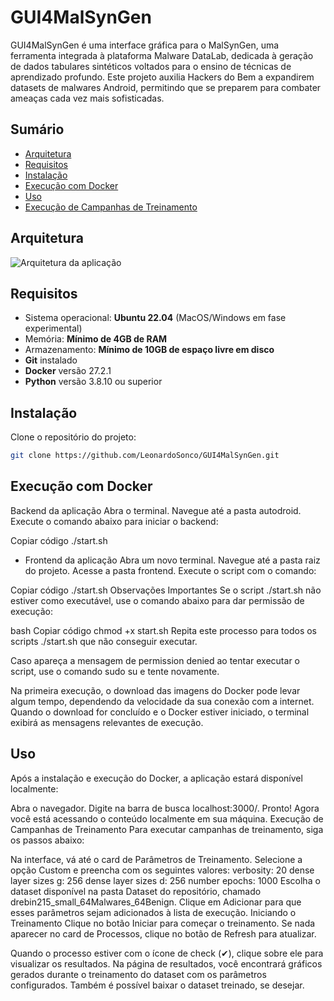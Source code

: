 # GUI4MalSynGen

GUI4MalSynGen é uma interface gráfica para o MalSynGen, uma ferramenta integrada à plataforma Malware DataLab, dedicada à geração de dados tabulares sintéticos voltados para o ensino de técnicas de aprendizado profundo. Este projeto auxilia Hackers do Bem a expandirem datasets de malwares Android, permitindo que se preparem para combater ameaças cada vez mais sofisticadas.

## Sumário

- [Arquitetura](#arquitetura)
- [Requisitos](#requisitos)
- [Instalação](#instalação)
- [Execução com Docker](#execução-com-docker)
- [Uso](#uso)
- [Execução de Campanhas de Treinamento](#execução-de-campanhas-de-treinamento)

## Arquitetura

![Arquitetura da aplicação](link-para-imagem-da-arquitetura)

## Requisitos

- Sistema operacional: **Ubuntu 22.04** (MacOS/Windows em fase experimental)
- Memória: **Mínimo de 4GB de RAM**
- Armazenamento: **Mínimo de 10GB de espaço livre em disco**
- **Git** instalado
- **Docker** versão 27.2.1
- **Python** versão 3.8.10 ou superior

## Instalação

Clone o repositório do projeto:

```bash
git clone https://github.com/LeonardoSonco/GUI4MalSynGen.git
```



## Execução com Docker
Backend da aplicação
Abra o terminal.
Navegue até a pasta autodroid.
Execute o comando abaixo para iniciar o backend:

Copiar código
./start.sh

- Frontend da aplicação
Abra um novo terminal.
Navegue até a pasta raiz do projeto.
Acesse a pasta frontend.
Execute o script com o comando:

Copiar código
./start.sh
Observações Importantes
Se o script ./start.sh não estiver como executável, use o comando abaixo para dar permissão de execução:

bash
Copiar código
chmod +x start.sh
Repita este processo para todos os scripts ./start.sh que não conseguir executar.

Caso apareça a mensagem de permission denied ao tentar executar o script, use o comando sudo su e tente novamente.

Na primeira execução, o download das imagens do Docker pode levar algum tempo, dependendo da velocidade da sua conexão com a internet. Quando o download for concluído e o Docker estiver iniciado, o terminal exibirá as mensagens relevantes de execução.

## Uso
Após a instalação e execução do Docker, a aplicação estará disponível localmente:

Abra o navegador.
Digite na barra de busca localhost:3000/.
Pronto! Agora você está acessando o conteúdo localmente em sua máquina.
Execução de Campanhas de Treinamento
Para executar campanhas de treinamento, siga os passos abaixo:

Na interface, vá até o card de Parâmetros de Treinamento.
Selecione a opção Custom e preencha com os seguintes valores:
verbosity: 20
dense layer sizes g: 256
dense layer sizes d: 256
number epochs: 1000
Escolha o dataset disponível na pasta Dataset do repositório, chamado drebin215_small_64Malwares_64Benign.
Clique em Adicionar para que esses parâmetros sejam adicionados à lista de execução.
Iniciando o Treinamento
Clique no botão Iniciar para começar o treinamento. Se nada aparecer no card de Processos, clique no botão de Refresh para atualizar.

Quando o processo estiver com o ícone de check (✔), clique sobre ele para visualizar os resultados.
Na página de resultados, você encontrará gráficos gerados durante o treinamento do dataset com os parâmetros configurados. Também é possível baixar o dataset treinado, se desejar.
